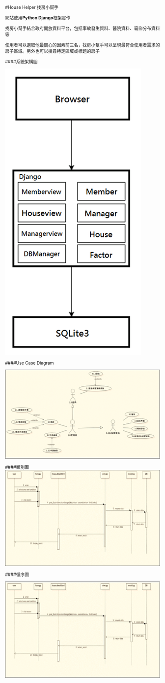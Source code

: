 #House Helper 找房小幫手

網站使用**Python Django**框架實作

找房小幫手結合政府開放資料平台，包括事故發生資料、醫院資料、竊盜分布資料等

使用者可以選取他最關心的因素前三名，找房小幫手可以呈現最符合使用者需求的房子區域。另外也可以搜尋特定區域或標題的房子


####系統架構圖

![image](https://github.com/ZhiLiangSun/HouseHelper/blob/master/Diagram/Structure.png)

####Use Case Diagram

![image](https://github.com/ZhiLiangSun/HouseHelper/blob/master/Diagram/UseCase.png)

####類別圖
![image](https://github.com/ZhiLiangSun/HouseHelper/blob/master/Diagram/SequenceDiagram.png)

####循序圖

![image](https://github.com/ZhiLiangSun/HouseHelper/blob/master/Diagram/SequenceDiagram.png)
